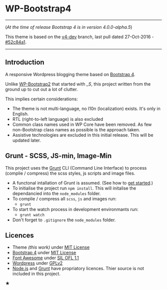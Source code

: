 WP-Bootstrap4
=============

---

(_At the time of release Bootstrap 4 is in version 4.0.0-alpha.5_)

This theme is based on the [v4-dev](https://github.com/twbs/bootstrap/tree/v4-dev) branch, last pull dated 27-Oct-2016 - [#52c84a1](https://github.com/twbs/bootstrap/commit/52c84a1cb6d40d22048946cff784ebde10273fcf).

---


Introduction
------------

A responsive Wordpress blogging theme based on [Bootstrap 4](http://v4-alpha.getbootstrap.com).

Unlike [WP-Bootstrap2](https://github.com/vinorodrigues/wp-bootstrap2) that started with *_S*, this project written from the ground up to cut out a lot of clutter.

This implies certain considerations:
* The theme is not multi-language, no l10n (localization) exists.  It's only in English.
* RTL (right-to-left language) is also excluded
* Common class names used in WP Core have been removed. As few non-Bootstrap class names as possible is the approach taken.
* Assistive technologies are excluded in this initial release.  This will be updated later.


Grunt - SCSS, JS-min, Image-Min
-------------------------------

This project uses the [Grunt](http://gruntjs.com) CLI (Command Line Interface) to process (complie / compress) the scss styles, js scripts and image files.

* A functonal intallation of Grunt is assumed. (See how to [get started](http://gruntjs.com/getting-started).)
* To initialise the project run `npm install`. This will initalise the dependancied into the `node_modules` folder.
* To complie / compress all `scss`, `js` and images run:
	- `grunt`
* To start the watch process in development environmants run:
	- `grunt watch`
* Don't forget to `.gitignore` the `node_modules` folder.


Licences
--------

- Theme _(this work)_ under [MIT License](http://www.gnu.org/licenses/gpl.html)
- [Bootstrap 4](http://v4-alpha.getbootstrap.com) under [MIT License](http://www.apache.org/licenses/LICENSE-2.0)
- [Font Awesome](http://fortawesome.github.io/Font-Awesome/) under [SIL OFL 1.1](http://scripts.sil.org/OFL)
- [Wordpress](http://wordpress.org) under [GPLv2](http://www.gnu.org/licenses/gpl-2.0.html)
- [Node.js](http://nodejs.org) and [Grunt](http://gruntjs.com) have propriatory licences.  Thier source is not included in this project.

★
